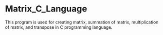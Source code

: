 # Matrix_C_Language
This program is used for creating matrix, summation of matrix, multiplication of matrix, and transpose in C programming language.
